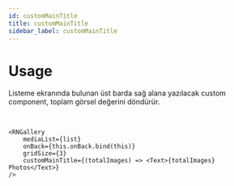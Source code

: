 ```yaml
---
id: customMainTitle
title: customMainTitle
sidebar_label: customMainTitle
---
```


# Usage
Listeme ekranında bulunan üst barda sağ alana yazılacak custom component, toplam görsel değerini döndürür.

<br/>

```
<RNGallery
	mediaList={list}
	onBack={this.onBack.bind(this)}
	gridSize={3}
	customMainTitle={(totalImages) => <Text>{totalImages} Photos</Text>}
/>

```
